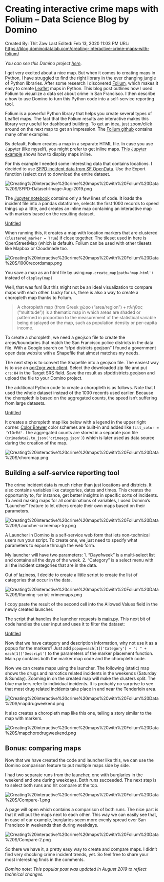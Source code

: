 # Creating interactive crime maps with Folium – Data Science Blog by Domino

Created By: Thit Zaw
Last Edited: Feb 13, 2020 11:03 PM
URL: https://blog.dominodatalab.com/creating-interactive-crime-maps-with-folium/

*You can see this Domino project [here](https://try.dominodatalab.com/u/joshpoduska/crimemaps/overview).*

I get very excited about a nice map. But when it comes to creating maps in Python, I have struggled to find the right library in the ever changing jungle of Python libraries. After some research I discovered [Folium](https://github.com/python-visualization/folium), which makes it easy to create [Leaflet](http://leafletjs.com/) maps in Python. This blog post outlines how I used Folium to visualize a data set about crime in San Francisco. I then describe a how to use Domino to turn this Python code into a self-service reporting tool.

Folium is a powerful Python library that helps you create several types of Leaflet maps. The fact that the Folium results are interactive makes this library very useful for dashboard building. To get an idea, just zoom/click around on the next map to get an impression. The [Folium github](https://github.com/python-visualization/folium) contains many other examples.

By default, Folium creates a map in a separate HTML file. In case you use Jupyter (like myself), you might prefer to get inline maps. [This Jupyter example](https://try.dominodatalab.com/u/joshpoduska/crimemaps/view/examples.ipynb) shows how to display maps inline.

For this example I needed some interesting data that contains locations. I decided to use [SFPD incident data from SF OpenData](https://data.sfgov.org/Public-Safety/Police-Department-Incident-Reports-Historical-2003/tmnf-yvry). Use the Export function (select csv) to download the entire dataset.

![Creating%20interactive%20crime%20maps%20with%20Folium%20Data%20S/SFPD-Dataset-Image-Aug-2019.png](Creating%20interactive%20crime%20maps%20with%20Folium%20Data%20S/SFPD-Dataset-Image-Aug-2019.png)

The [Jupyter notebook](https://try.dominodatalab.com/u/joshpoduska/crimemaps/overview) contains only a few lines of code. It loads the incident file into a pandas dataframe, selects the first 1000 records to speed things up a little, and creates an inline map containing an interactive map with markers based on the resulting dataset.

[Untitled](Creating%20interactive%20crime%20maps%20with%20Folium%20Data%20S/Untitled%20Database.csv)

When running this, it creates a map with location markers that are clustered (`clustered_marker = True`) if close together. The tileset used in here is OpenStreetMap (which is default). Folium can be used with other tilesets like Mapbox or Cloudmade too.

![Creating%20interactive%20crime%20maps%20with%20Folium%20Data%20S/1000recordsmap.png](Creating%20interactive%20crime%20maps%20with%20Folium%20Data%20S/1000recordsmap.png)

You save a map as an html file by using `map.create_map(path='map.html')` instead of `display(map)`

Well, that was fun! But this might not be an ideal visualization to compare maps with each other. Lucky for us, there is also a way to create a choropleth map thanks to Folium.

> A choropleth map (from Greek χώρο (“area/region”) + πλήθος (“multitude”)) is a thematic map in which areas are shaded or patterned in proportion to the measurement of the statistical variable being displayed on the map, such as population density or per-capita income.

To create a choropleth, we need a geojson file to create the areas/boundaries that match the San Francisco police districts in the data file. With a Google search on “sfpd districts geojson” I found a government open data website with a Shapefile that almost matches my needs.

The next step is to convert the Shapefile into a geojson file. The easiest way is to use an [ogr2ogr web client](http://ogre.adc4gis.com/). Select the downloaded zip file and put `crs:84` in the Target SRS field. Save the result as sfpddistricts.geojson and upload the file to your Domino project.

The additional Python code to create a choropleth is as follows. Note that I used the whole dataset instead of the 1000 records used earlier. Because the choropleth is based on the aggregated counts, the speed isn’t suffering from large datasets.

[Untitled](Creating%20interactive%20crime%20maps%20with%20Folium%20Data%20S/Untitled%20Database%201.csv)

It creates a choropleth map like below with a legend in the upper right corner. [Color Brewer](http://colorbrewer2.org/) color schemes are built-in and added like `fill_color = 'YlOrRd'`. The aggregated counts are stored in a separate json file (`crimedata2.to_json('crimeagg.json')`) which is later used as data source during the creation of the map.

![Creating%20interactive%20crime%20maps%20with%20Folium%20Data%20S/choromap.png](Creating%20interactive%20crime%20maps%20with%20Folium%20Data%20S/choromap.png)

## Building a self-service reporting tool

The crime incident data is much richer than just locations and districts. It also contains variables like categories, dates and times. This creates the opportunity to, for instance, get better insights in specific sorts of incidents. To avoid making maps for all combinations of variables, I used Domino’s “Launcher” feature to let others create their own maps based on their parameters.

![Creating%20interactive%20crime%20maps%20with%20Folium%20Data%20S/Launcher-crimemap-try.png](Creating%20interactive%20crime%20maps%20with%20Folium%20Data%20S/Launcher-crimemap-try.png)

A Launcher in Domino is a self-service web form that lets non-technical users run your script. To create one, we just need to specify what parameters to expose through the web form.

My launcher will have two parameters: 1. “Dayofweek” is a multi-select list and contains all the days of the week. 2. “Category” is a select menu with all the incident categories that are in the data.

Out of laziness, I decide to create a little script to create the list of categories that occur in the data.

![Creating%20interactive%20crime%20maps%20with%20Folium%20Data%20S/Running-script-crimemaps.png](Creating%20interactive%20crime%20maps%20with%20Folium%20Data%20S/Running-script-crimemaps.png)

I copy paste the result of the second cell into the Allowed Values field in the newly created launcher.

The script that handles the launcher requests is [main.py](https://try.dominodatalab.com/u/joshpoduska/crimemaps/view/main.py). This next bit of code handles the user input and uses it to filter the dataset:

[Untitled](Creating%20interactive%20crime%20maps%20with%20Folium%20Data%20S/Untitled%20Database%202.csv)

Now that we have category and description information, why not use it as a popup for the markers? Just add `popup=each[1]['Category'] + ": " + each[1]['Descript']` to the parameters of the marker placement function. Main.py contains both the marker map code and the choropleth code.

Now we can create maps using the launcher. The following (static) map shows the drugs and narcotics related incidents in the weekends (Saturday & Sunday). Zooming in on the created map will make the clusters split. The blue markers refer to individual incidents. It is probably no surprise to see that most drug related incidents take place in and near the Tenderloin area.

![Creating%20interactive%20crime%20maps%20with%20Folium%20Data%20S/mapdrugweekend.png](Creating%20interactive%20crime%20maps%20with%20Folium%20Data%20S/mapdrugweekend.png)

It also creates a choropleth map like this one, telling a story similar to the map with markers.

![Creating%20interactive%20crime%20maps%20with%20Folium%20Data%20S/mapchorodrugweekend.png](Creating%20interactive%20crime%20maps%20with%20Folium%20Data%20S/mapchorodrugweekend.png)

## Bonus: comparing maps

Now that we have created the code and launcher like this, we can use the Domino comparison feature to put multiple maps side by side.

I had two separate runs from the launcher, one with burglaries in the weekend and one during weekdays. Both runs succeeded. The next step is to select both runs and hit compare at the top.

![Creating%20interactive%20crime%20maps%20with%20Folium%20Data%20S/Compare-1.png](Creating%20interactive%20crime%20maps%20with%20Folium%20Data%20S/Compare-1.png)

A page will open which contains a comparison of both runs. The nice part is that it will put the maps next to each other. This way we can easily see that, in case of our example, burglaries seem more evenly spread over San Francisco in weekends than during weekdays.

![Creating%20interactive%20crime%20maps%20with%20Folium%20Data%20S/Compare-2.png](Creating%20interactive%20crime%20maps%20with%20Folium%20Data%20S/Compare-2.png)

So there we have it, a pretty easy way to create and compare maps. I didn’t find very shocking crime incident trends, yet. So feel free to share your most interesting finds in the comments.

*Domino note: This popular post was updated in August 2019 to reflect technical changes.*